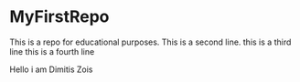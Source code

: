 # MyFirstRepo
This is a repo for educational purposes.
This is a second line.
this is a third line
this is a fourth line


Hello i am  Dimitis Zois 